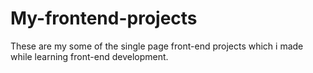 # My-frontend-projects
These are my some of the single page front-end projects which i made while learning front-end development.
